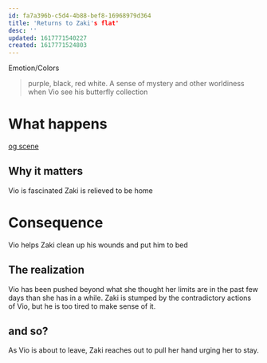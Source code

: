 ```yaml
---
id: fa7a396b-c5d4-4b88-bef8-16968979d364
title: 'Returns to Zaki's flat'
desc: ''
updated: 1617771540227
created: 1617771524803
---
```

Emotion/Colors
> purple, black, red white.
> A sense of mystery and other worldiness when Vio see his butterfly collection

# What happens
[og scene](https://github.com/9ae/ace/blob/master/chapters/01.md#return-to-zakis-flat)

##  Why it matters
Vio is fascinated
Zaki is relieved to be home

# Consequence
Vio helps Zaki clean up his wounds and put him to bed

## The realization
Vio has been pushed beyond what she thought her limits are in the past few days than she has in a while.
Zaki is stumped by the contradictory actions of Vio, but he is too tired to make sense of it.

## and so?
As Vio is about to leave, Zaki reaches out to pull her hand urging her to stay.